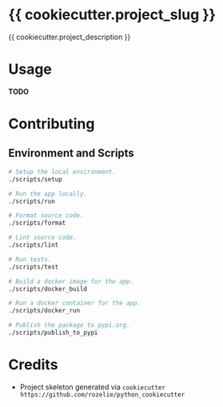 # {{ cookiecutter.project_slug }}

{{ cookiecutter.project_description }}

# Usage
**TODO**

# Contributing

## Environment and Scripts
```bash
# Setup the local environment.
./scripts/setup

# Run the app locally.
./scripts/run

# Format source code.
./scripts/format

# Lint source code.
./scripts/lint

# Run tests.
./scripts/test

# Build a docker image for the app.
./scripts/docker_build

# Run a docker container for the app.
./scripts/docker_run

# Publish the package to pypi.org.
./scripts/publish_to_pypi
```

# Credits
- Project skeleton generated via `cookiecutter https://github.com/rozelie/python_cookiecutter`
